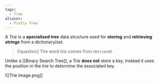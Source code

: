 ```yaml
---
tags:
  - Tree
aliases:
  - Prefix Tree
---
```

A _Trie_ is a **specialised tree** data structure used for **storing** and **retrieving strings** from a dictionary/set.

> [!question]
> The word _trie_ comes from re`trie`val.

Unlike a [[Binary Search Tree]], a _Trie_ **does not** store a key, instead it uses the position in the _trie_ to determine the associated key.

![[Trie Image.png]]